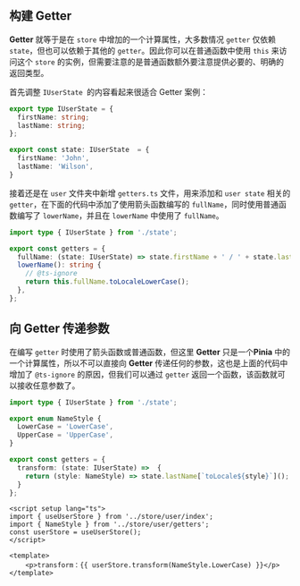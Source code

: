 ## 构建 Getter

**Getter** 就等于是在 `store` 中增加的一个计算属性，大多数情况 `getter` 仅依赖 `state`，但也可以依赖于其他的 `getter`。因此你可以在普通函数中使用 `this` 来访问这个 `store` 的实例，但需要注意的是普通函数额外要注意提供必要的、明确的返回类型。

首先调整 `IUserState `的内容看起来很适合 Getter 案例：

```typescript
export type IUserState = {
  firstName: string;
  lastName: string;
};

export const state: IUserState  = {
  firstName: 'John',
  lastName: 'Wilson',
}
```

接着还是在 `user` 文件夹中新增 `getters.ts` 文件，用来添加和 `user state` 相关的 `getter`，在下面的代码中添加了使用箭头函数编写的 `fullName`，同时使用普通函数编写了 `lowerName`，并且在 `lowerName` 中使用了 `fullName`。

```typescript
import type { IUserState } from './state';

export const getters = {
  fullName: (state: IUserState) => state.firstName + ' / ' + state.lastName,
  lowerName(): string {
    // @ts-ignore
    return this.fullName.toLocaleLowerCase();
  },
};
```

## 向 Getter 传递参数

在编写 `getter` 时使用了箭头函数或普通函数，但这里 **Getter** 只是一个**Pinia** 中的一个计算属性，所以不可以直接向 **Getter** 传递任何的参数，这也是上面的代码中增加了 `@ts-ignore` 的原因，但我们可以通过 `getter` 返回一个函数，该函数就可以接收任意参数了。

```typescript
import type { IUserState } from './state';

export enum NameStyle {
  LowerCase = 'LowerCase',
  UpperCase = 'UpperCase',
}

export const getters = {
  transform: (state: IUserState) =>  {
    return (style: NameStyle) => state.lastName[`toLocale${style}`]();
  }
};
```

```vue
<script setup lang="ts">
import { useUserStore } from '../store/user/index';
import { NameStyle } from '../store/user/getters';
const userStore = useUserStore();
</script>

<template>
	<p>transform：{{ userStore.transform(NameStyle.LowerCase) }}</p>
</template>
```

